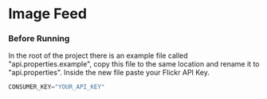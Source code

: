 
# Image Feed

### Before Running
In the root of the project there is an example file called "api.properties.example", copy this file to the same location and rename it to "api.properties".
Inside the new file paste your Flickr API Key.

```java
CONSUMER_KEY="YOUR_API_KEY"
```